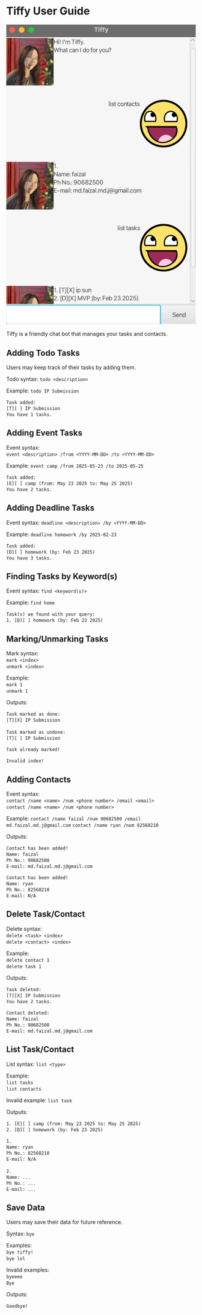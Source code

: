 # Tiffy User Guide


![img.png](img.png)

Tiffy is a friendly chat bot that manages your tasks and contacts.


## Adding Todo Tasks
Users may keep track of their tasks by adding them.

Todo syntax:
`todo <description>`

Example:
`todo IP Submission`

```
Task added:
[T][ ] IP Submission
You have 1 tasks.
```

## Adding Event Tasks

Event syntax:  
`event <description> /from <YYYY-MM-DD> /to <YYYY-MM-DD>`

Example:
`event camp /from 2025-05-23 /to 2025-05-25`

```
Task added:
[E][ ] camp (from: May 23 2025 to: May 25 2025)
You have 2 tasks.
```

## Adding Deadline Tasks

Event syntax:
`deadline <description> /by <YYYY-MM-DD>`

Example:
`deadline homework /by 2025-02-23`

```
Task added:
[D][ ] homework (by: Feb 23 2025)
You have 3 tasks.
```

## Finding Tasks by Keyword(s)

Event syntax:
`find <keyword(s)>`

Example:
`find home`

```
Task(s) we found with your query:
1. [D][ ] homework (by: Feb 23 2025)
```

## Marking/Unmarking Tasks

Mark syntax:  
`mark <index>`  
`unmark <index>`

Example:  
`mark 1`  
`unmark 1`

Outputs:
```
Task marked as done:
[T][X] IP Submission

Task marked as undone:
[T][ ] IP Submission
```
```
Task already marked!
```
```
Invalid index!
```

## Adding Contacts

Event syntax:  
`contact /name <name> /num <phone number> /email <email>`  
`contact /name <name> /num <phone number>`

Example:
`contact /name faizal /num 90682500 /email md.faizal.md.j@gmail.com`
`contact /name ryan /num 82568210`

Outputs:
```
Contact has been added!
Name: faizal
Ph No.: 90682500
E-mail: md.faizal.md.j@gmail.com
```
```
Contact has been added!
Name: ryan
Ph No.: 82568210
E-mail: N/A
```

## Delete Task/Contact

Delete syntax:  
`delete <task> <index>`  
`delete <contact> <index>`

Example:  
`delete contact 1`  
`delete task 1`

Outputs:
```
Task deleted:
[T][X] IP Submission
You have 2 tasks.
```
```
Contact deleted:
Name: faizal
Ph No.: 90682500
E-mail: md.faizal.md.j@gmail.com
```

## List Task/Contact

List syntax:
`list <type>`

Example:  
`list tasks`  
`list contacts`

Invalid example:
`list task`

Outputs:
```
1. [E][ ] camp (from: May 23 2025 to: May 25 2025)
2. [D][ ] homework (by: Feb 23 2025)
```

```
1.
Name: ryan
Ph No.: 82568210
E-mail: N/A

2.
Name: ...
Ph No.: ...
E-mail: ...
```

## Save Data
Users may save their data for future reference.

Syntax: `bye`

Examples:  
`bye tiffy!`  
`bye lol`

Invalid examples:  
`byeeee`  
`Bye`

Outputs:
```
Goodbye!
```
